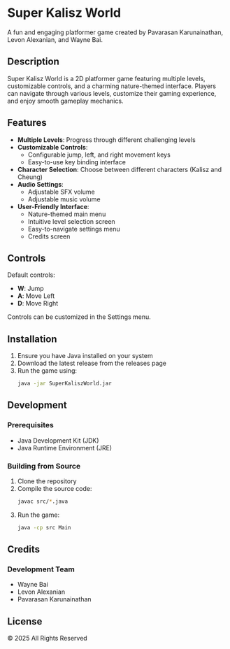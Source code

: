 # Super Kalisz World

A fun and engaging platformer game created by Pavarasan Karunainathan, Levon Alexanian, and Wayne Bai.

## Description

Super Kalisz World is a 2D platformer game featuring multiple levels, customizable controls, and a charming nature-themed interface. Players can navigate through various levels, customize their gaming experience, and enjoy smooth gameplay mechanics.

## Features

- **Multiple Levels**: Progress through different challenging levels
- **Customizable Controls**: 
  - Configurable jump, left, and right movement keys
  - Easy-to-use key binding interface
- **Character Selection**: Choose between different characters (Kalisz and Cheung)
- **Audio Settings**:
  - Adjustable SFX volume
  - Adjustable music volume
- **User-Friendly Interface**:
  - Nature-themed main menu
  - Intuitive level selection screen
  - Easy-to-navigate settings menu
  - Credits screen

## Controls

Default controls:
- **W**: Jump
- **A**: Move Left
- **D**: Move Right

Controls can be customized in the Settings menu.

## Installation

1. Ensure you have Java installed on your system
2. Download the latest release from the releases page
3. Run the game using:
   ```bash
   java -jar SuperKaliszWorld.jar
   ```

## Development

### Prerequisites
- Java Development Kit (JDK)
- Java Runtime Environment (JRE)

### Building from Source
1. Clone the repository
2. Compile the source code:
   ```bash
   javac src/*.java
   ```
3. Run the game:
   ```bash
   java -cp src Main
   ```

## Credits

### Development Team
- Wayne Bai
- Levon Alexanian
- Pavarasan Karunainathan

## License

© 2025 All Rights Reserved

